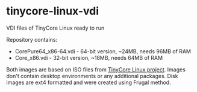 # tinycore-linux-vdi
VDI files of TinyCore Linux ready to run

Repository contains:
- CorePure64_x86-64.vdi - 64-bit version, ~24MB, needs 96MB of RAM
- Core_x86.vdi - 32-bit version, ~18MB, needs 64MB of RAM

Both images are based on ISO files from [TinyCore Linux project](http://www.tinycorelinux.net/). Images don't contain desktop environments or any additional packages. Disk images are ext4 formatted and were created using Frugal method.

